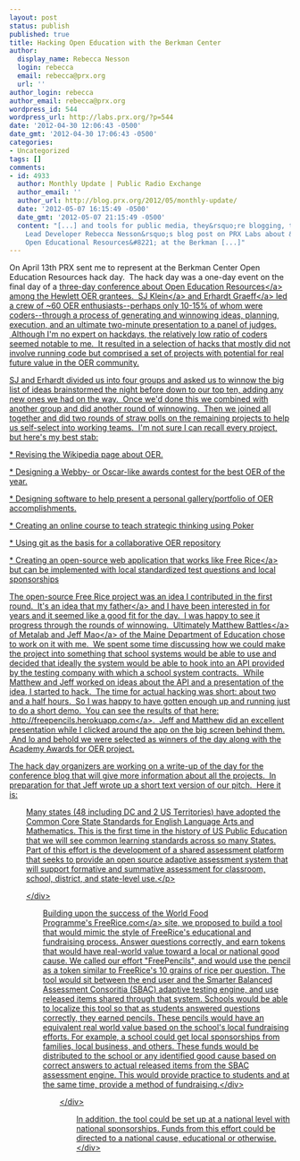 ```yaml
---
layout: post
status: publish
published: true
title: Hacking Open Education with the Berkman Center
author:
  display_name: Rebecca Nesson
  login: rebecca
  email: rebecca@prx.org
  url: ''
author_login: rebecca
author_email: rebecca@prx.org
wordpress_id: 544
wordpress_url: http://labs.prx.org/?p=544
date: '2012-04-30 12:06:43 -0500'
date_gmt: '2012-04-30 17:06:43 -0500'
categories:
- Uncategorized
tags: []
comments:
- id: 4933
  author: Monthly Update | Public Radio Exchange
  author_email: ''
  author_url: http://blog.prx.org/2012/05/monthly-update/
  date: '2012-05-07 16:15:49 -0500'
  date_gmt: '2012-05-07 21:15:49 -0500'
  content: "[...] and tools for public media, they&rsquo;re blogging, too. Check out
    Lead Developer Rebecca Nesson&rsquo;s blog post on PRX Labs about &#8220;Hacking
    Open Educational Resources&#8221; at the Berkman [...]"
---
```

<p>On April 13th PRX sent me to represent at the Berkman Center Open Education Resources hack day. &nbsp;The hack day was a one-day event on the final day of a <a href="http:&#47;&#47;blogs.law.harvard.edu&#47;oer2012&#47;about&#47;">three-day conference about Open Education Resources<&#47;a> among the Hewlett OER grantees. &nbsp;<a href="http:&#47;&#47;cyber.law.harvard.edu&#47;node&#47;169">SJ Klein<&#47;a> and <a href="http:&#47;&#47;erhardtgraeff.com&#47;">Erhardt Graeff<&#47;a> led a crew of ~60 OER enthusiasts--perhaps only 10-15% of whom were coders--through a process of generating and winnowing ideas, planning, execution, and an ultimate two-minute presentation to a panel of judges. &nbsp;Although I'm no expert on hackdays, the relatively low ratio of coders seemed notable to me. &nbsp;It resulted in a selection of hacks that mostly did not involve running code but comprised a set of projects with potential for real future value in the OER community.</p>
<p>SJ and Erhardt divided us into four groups and asked us to winnow the big list of ideas brainstormed the night before down to our top ten, adding any new ones we had on the way. &nbsp;Once we'd done this we combined with another group and did another round of winnowing. &nbsp;Then we joined all together and did two rounds of straw polls on the remaining projects to help us self-select into working teams. &nbsp;I'm not sure I can recall every project, but here's my best stab:</p>
<p>* Revising the Wikipedia page about OER.</p>
<p>* Designing a Webby- or Oscar-like awards contest for the best OER of the year.</p>
<p>* Designing software to help present a personal gallery&#47;portfolio of OER accomplishments.</p>
<p>* Creating an online course to teach strategic thinking using Poker</p>
<p>* Using git as the basis for a collaborative OER repository</p>
<p>* Creating an open-source web application that works like <a href="http:&#47;&#47;freerice.com">Free Rice<&#47;a> but can be implemented with local standardized test questions and local sponsorships</p>
<p>The open-source Free Rice project was an idea I contributed in the first round. &nbsp;It's an idea that <a href="http:&#47;&#47;cyber.law.harvard.edu&#47;people&#47;cnesson">my father<&#47;a> and I have been interested in for years and it seemed like a good fit for the day. &nbsp;I was happy to see it progress through the rounds of winnowing. &nbsp;Ultimately <a href="http:&#47;&#47;metalab.harvard.edu&#47;people&#47;">Matthew Battles<&#47;a> of Metalab and <a href="http:&#47;&#47;www.maine.gov&#47;tools&#47;whatsnew&#47;index.php?topic=MLTIContact&amp;v=MLTI_IM&amp;id=65271">Jeff Mao<&#47;a> of the Maine Department of Education chose to work on it with me. &nbsp;We spent some time discussing how we could make the project into something that school systems would be able to use and decided that ideally the system would be able to hook into an API provided by the testing company with which a school system contracts. &nbsp;While Matthew and Jeff worked on ideas about the API and a presentation of the idea, I started to hack. &nbsp;The time for actual hacking was short: about two and a half hours. &nbsp;So I was happy to have gotten enough up and running just to do a short demo. &nbsp;You can see the results of that here: <a href=" http:&#47;&#47;freepencils.herokuapp.com">&nbsp;http:&#47;&#47;freepencils.herokuapp.com<&#47;a>. &nbsp;Jeff and Matthew did an excellent presentation while I clicked around the app on the big screen behind them. &nbsp;And lo and behold we were selected as winners of the day along with the Academy Awards for OER project.</p>
<p>The hack day organizers are working on a write-up of the day for the conference blog that will give more information about all the projects. &nbsp;In preparation for that Jeff wrote up a short text version of our pitch. &nbsp;Here it is:</p>
<p style="padding-left: 30px;">Many states (48 including DC and 2 US Territories) have adopted the Common Core State Standards for English Language Arts and Mathematics. This is the first time in the history of US Public Education that we will see common learning standards across so many States. Part of this effort is the development of a shared assessment platform that seeks to provide an open source adaptive assessment system that will support formative and summative assessment for classroom, school, district, and state-level use.<&#47;p></p>
<div style="padding-left: 30px;"><&#47;div></p>
<div style="padding-left: 30px;">Building upon the success of the World Food Programme's&nbsp;<a href="http:&#47;&#47;freerice.com&#47;" target="_blank">FreeRice.com<&#47;a>&nbsp;site, we proposed to build a tool that would mimic the style of FreeRice's educational and fundraising process. Answer questions correctly, and earn tokens that would have real-world value toward a local or national good cause. We called our effort "FreePencils", and would use the pencil as a token similar to FreeRice's 10 grains of rice per question. The tool would sit between the end user and the Smarter Balanced Assessment Consoritia (SBAC) adaptive testing engine, and use released items shared through that system. Schools would be able to localize this tool so that as students answered questions correctly, they earned pencils. These pencils would have an equivalent real world value based on the school's local fundraising efforts. For example, a school could get local sponsorships from families, local business, and others. These funds would be distributed to the school or any identified good cause based on correct answers to actual released items from the SBAC assessment engine. This would provide practice to students and at the same time, provide a method of fundraising.<&#47;div></p>
<div style="padding-left: 30px;"><&#47;div></p>
<div style="padding-left: 30px;">In addition, the tool could be set up at a national level with national sponsorships. Funds from this effort could be directed to a national cause, educational or otherwise.<&#47;div></p>
